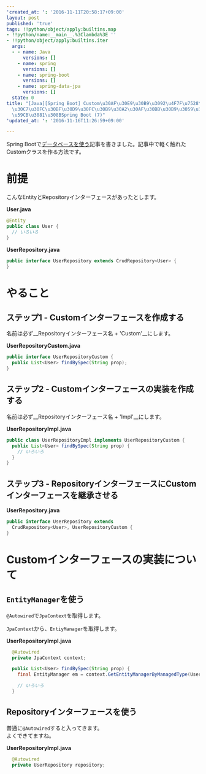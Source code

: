 ```yaml
---
'created_at: ': '2016-11-11T20:58:17+09:00'
layout: post
published: 'true'
tags: !!python/object/apply:builtins.map
- !!python/name:__main__.%3Clambda%3E ''
- !!python/object/apply:builtins.iter
  args:
  - - name: Java
      versions: []
    - name: spring
      versions: []
    - name: spring-boot
      versions: []
    - name: spring-data-jpa
      versions: []
  state: 0
title: "[Java][Spring Boot] Custom\u30AF\u30E9\u30B9\u3092\u4F7F\u7528\u3057\u3066\
  \u30C7\u30FC\u30BF\u30D9\u30FC\u30B9\u30A2\u30AF\u30BB\u30B9\u3059\u308B - NetBeans\u3067\
  \u59CB\u3081\u308BSpring Boot (7)"
'updated_at: ': '2016-11-16T11:26:59+09:00'

---
```

Spring Bootで[データベースを使う](http://qiita.com/sengoku/items/2424c59f3b4ac94a1cb0)記事を書きました。記事中で軽く触れたCustomクラスを作る方法です。  
  
# 前提  
  
こんなEntityとRepositoryインターフェースがあったとします。  
  
**User.java**  
```java:User.java
@Entity
public class User {
  // いろいろ
}
```  
  
**UserRepository.java**  
```java:UserRepository.java
public interface UserRepository extends CrudRepository<User> {
}
```  
  
# やること  
  
## ステップ1 - Customインターフェースを作成する  
  
名前は必ず__Repositoryインターフェース名 + 'Custom'__にします。  
  
**UserRepositoryCustom.java**  
```java:UserRepositoryCustom.java
public interface UserRepositoryCustom {
  public List<User> findBySpec(String prop);
}
```  
  
## ステップ2 - Customインターフェースの実装を作成する  
  
名前は必ず__Repositoryインターフェース名 + 'Impl'__にします。  
  
**UserRepositoryImpl.java**  
```java:UserRepositoryImpl.java
public class UserRepositoryImpl implements UserRepositoryCustom {
  public List<User> findBySpec(String prop) {
    // いろいろ
  }
}
```  
  
## ステップ3 - RepositoryインターフェースにCustomインターフェースを継承させる  
  
**UserRepository.java**  
```java:UserRepository.java
public interface UserRepository extends
  CrudRepository<User>, UserRepositoryCustom {
}
```  
  
# Customインターフェースの実装について  
  
## `EntityManager`を使う  
  
`@Autowired`で`JpaContext`を取得します。  
  
`JpaContext`から、`EntiyManager`を取得します。  
  
  
**UserRepositoryImpl.java**  
```java:UserRepositoryImpl.java
  @Autowired
  private JpaContext context;

  public List<User> findBySpec(String prop) {
    final EntityManager em = context.GetEntityManagerByManagedType(User.class);

    // いろいろ
  }

```  
  
## Repositoryインターフェースを使う  
  
普通に`@Autowired`すると入ってきます。  
よくできてますね。  
  
**UserRepositoryImpl.java**  
```java:UserRepositoryImpl.java
  @Autowired
  private UserRepository repository;
```  
